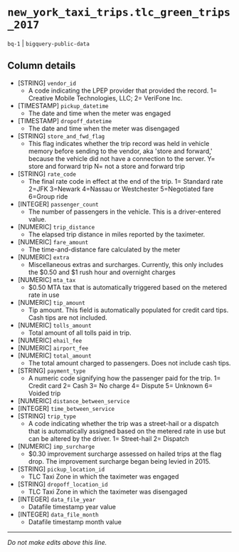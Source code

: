 # `new_york_taxi_trips.tlc_green_trips_2017`
`bq-1` | `bigquery-public-data`

## Column details
* [STRING]    `vendor_id`
  - A code indicating the LPEP provider that provided the record. 1= Creative Mobile Technologies, LLC; 2= VeriFone Inc.
* [TIMESTAMP] `pickup_datetime`
  - The date and time when the meter was engaged
* [TIMESTAMP] `dropoff_datetime`
  - The date and time when the meter was disengaged
* [STRING]    `store_and_fwd_flag`
  - This flag indicates whether the trip record was held in vehicle memory before sending to the vendor, aka 'store and forward,' because the vehicle did not have a connection to the server. Y= store and forward trip N= not a store and forward trip
* [STRING]    `rate_code`
  - The final rate code in effect at the end of the trip. 1= Standard rate 2=JFK 3=Newark 4=Nassau or Westchester 5=Negotiated fare 6=Group ride
* [INTEGER]   `passenger_count`
  - The number of passengers in the vehicle. This is a driver-entered value.
* [NUMERIC]   `trip_distance`
  - The elapsed trip distance in miles reported by the taximeter.
* [NUMERIC]   `fare_amount`
  - The time-and-distance fare calculated by the meter
* [NUMERIC]   `extra`
  - Miscellaneous extras and surcharges. Currently, this only includes the $0.50 and $1 rush hour and overnight charges
* [NUMERIC]   `mta_tax`
  - $0.50 MTA tax that is automatically triggered based on the metered rate in use
* [NUMERIC]   `tip_amount`
  - Tip amount. This field is automatically populated for credit card tips. Cash tips are not included.
* [NUMERIC]   `tolls_amount`
  - Total amount of all tolls paid in trip.
* [NUMERIC]   `ehail_fee`
* [NUMERIC]   `airport_fee`
* [NUMERIC]   `total_amount`
  - The total amount charged to passengers. Does not include cash tips.
* [STRING]    `payment_type`
  - A numeric code signifying how the passenger paid for the trip. 1= Credit card 2= Cash 3= No charge 4= Dispute 5= Unknown 6= Voided trip
* [NUMERIC]   `distance_between_service`
* [INTEGER]   `time_between_service`
* [STRING]    `trip_type`
  - A code indicating whether the trip was a street-hail or a dispatch that is automatically assigned based on the metered rate in use but can be altered by the driver. 1= Street-hail 2= Dispatch
* [NUMERIC]   `imp_surcharge`
  - $0.30 improvement surcharge assessed on hailed trips at the flag drop. The improvement surcharge began being levied in 2015.
* [STRING]    `pickup_location_id`
  - TLC Taxi Zone in which the taximeter was engaged
* [STRING]    `dropoff_location_id`
  - TLC Taxi Zone in which the taximeter was disengaged
* [INTEGER]   `data_file_year`
  - Datafile timestamp year value
* [INTEGER]   `data_file_month`
  - Datafile timestamp month value

-------------------------------------------------------------------------------
*Do not make edits above this line.*
